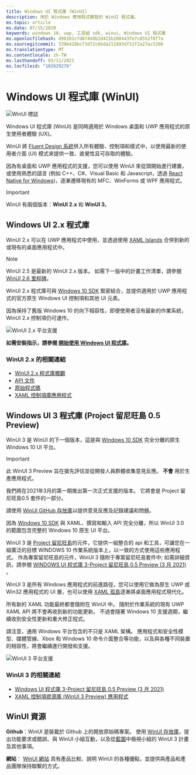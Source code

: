 ```yaml
---
title: Windows UI 程式庫 (WinUI)
description: 用於 Windows 應用程式開發的 WinUI 程式庫。
ms.topic: article
ms.date: 07/15/2020
keywords: windows 10, uwp, 工具組 sdk, winui, Windows UI 程式庫
ms.openlocfilehash: d90101cfd674ddb2d422b200443fe7c8552f8f7a
ms.sourcegitcommit: 539b428bcf3d72c6bda211893df51f2a27ac5206
ms.translationtype: MT
ms.contentlocale: zh-TW
ms.lasthandoff: 03/11/2021
ms.locfileid: "102629276"
---
```

# <a name="windows-ui-library-winui"></a>Windows UI 程式庫 (WinUI)

![WinUI 標誌](../images/logo-winui.png)

Windows UI 程式庫 (WinUI) 是同時適用於 Windows 桌面和 UWP 應用程式的原生使用者體驗 (UX)。

WinUI 將 [Fluent Design 系統](https://www.microsoft.com/design/fluent/#/)併入所有體驗、控制項和樣式中，以使用最新的使用者介面 (UI) 模式來提供一致、直覺性且可存取的體驗。

因為有桌面和 UWP 應用程式的支援，您可以使用 WinUI 來從頭開始進行建置，或使用熟悉的語言 (例如 C++、C#、Visual Basic 和 Javascript，透過 [React Native for Windows](https://microsoft.github.io/react-native-windows/))，逐漸遷移現有的 MFC、WinForms 或 WPF 應用程式。

> [!Important]
> WinUI 有兩個版本：**WinUI 2.x** 和 **WinUI 3**。

## <a name="windows-ui-2x-library"></a>Windows UI 2.x 程式庫

WinUI 2.x 可以在 UWP 應用程式中使用，並透過使用 [XAML Islands](../desktop/modernize/xaml-islands.md) 合併到新的或現有的桌面應用程式中。

> [!NOTE]
> WinUI 2.5 是最新的 WinUI 2.x 版本。 如需下一版中的計畫工作清單，請參閱 [WinUI 2.6 里程碑](https://github.com/microsoft/microsoft-ui-xaml/milestone/11)。

WinUI 2.x 程式庫可與 [Windows 10 SDK](https://developer.microsoft.com/windows/downloads/windows-10-sdk/) 緊密結合，並提供適用於 UWP 應用程式的官方原生 Windows UI 控制項和其他 UI 元素。

因為保持了舊版 Windows 10 的向下相容性，即便使用者沒有最新的作業系統，WinUI 2.x 控制項仍可運作。

![WinUI 2.x 平台支援](../images/platforms-winui2.png)

**如需安裝指示，請參閱 [開始使用 Windows UI 程式庫](winui2/getting-started.md)。**

### <a name="related-links-for-winui-2x"></a>WinUI 2.x 的相關連結

- [WinUI 2.x 程式庫概觀](winui2/index.md)
- [API 文件](/windows/winui/api/)
- [原始程式碼](https://aka.ms/winui)
- [XAML 控制項庫應用程式](https://www.microsoft.com/p/xaml-controls-gallery/9msvh128x2zt)

## <a name="windows-ui-3-library-project-reunion-05-preview"></a>Windows UI 3 程式庫 (Project 留尼旺島 0.5 Preview) 

WinUI 3 是 WinUI 的下一個版本，這是與 [Windows 10 SDK](https://developer.microsoft.com/windows/downloads/windows-10-sdk/) 完全分離的原生 Windows 10 UI 平台。

> [!Important]
> 此 WinUI 3 Preview 旨在搶先評估並從開發人員群體收集意見反應。 **不會** 用於生產應用程式。
>
> 我們將在2021年3月的第一期推出第一次正式支援的版本。 它將會是 Project 留尼旺島0.5 套件的一部分。
>
> 請使用 [WinUI GitHub 存放庫](https://github.com/microsoft/microsoft-ui-xaml)以提供意見反應及記錄建議和問題。

因為 [Windows 10 SDK](https://developer.microsoft.com/windows/downloads/windows-10-sdk/) 與 XAML、撰寫和輸入 API 完全分離，所以 WinUI 3.0 的範圍包含完整的 Windows 10 原生 UI 平台。

WinUI 3 是 [Project 留尼旺島](../project-reunion/index.md)的元件，它提供一組整合的 api 和工具，可讓您在一組廣泛的目標 WINDOWS 10 作業系統版本上，以一致的方式使用這些應用程式。 作為專案留尼旺島的元件，WinUI 3 隨附于專案留尼旺島套件中; 如需詳細資訊，請參閱 [WINDOWS UI 程式庫 3-Project 留尼旺島 0.5 Preview (3 月 2021) ](winui3/index.md) 。

WinUI 3 是所有 Windows 應用程式的前進路徑，您可以使用它做為原生 UWP 或 Win32 應用程式的 UI 層，也可以使用 [XAML 孤島](../desktop/modernize/xaml-islands.md)逐漸將桌面應用程式現代化。

所有新的 XAML 功能最終都會隨附在 WinUI 中。 隨附於作業系統的現有 UWP XAML API 將不會再收到新的功能更新。 不過會隨著 Windows 10 支援週期，繼續收到安全性更新和重大修正程式。

請注意，通用 Windows 平台包含的不只是 XAML 架構。 應用程式和安全性模型、媒體管線、Xbox 和 Windows 10 命令介面整合等功能，以及與各種不同裝置的相容性，將會繼續進行開發和支援。

![WinUI 3 平台支援](../images/platforms-winui3.png)

### <a name="related-links-for-winui-3"></a>WinUI 3 的相關連結

- [Windows UI 程式庫 3-Project 留尼旺島 0.5 Preview (3 月 2021) ](winui3/index.md)
- [XAML 控制項資源庫 (WinUI 3 Preview) 應用程式](https://github.com/microsoft/Xaml-Controls-Gallery/tree/winui3preview)

## <a name="winui-resources"></a>WinUI 資源

**Github**：WinUI 是裝載於 Github 上的開放原始碼專案。 使用 [WinUI 存放庫](https://github.com/microsoft/microsoft-ui-xaml)，提出功能要求或錯誤、與 WinUI 小組互動，以及從[藍圖](https://github.com/microsoft/microsoft-ui-xaml/blob/master/docs/roadmap.md)中檢視小組的 WinUI 3 計畫及其他事項。

**網站**： [WinUI 網站](https://aka.ms/winui) 具有產品比較、說明 WinUI 的各種優點，並提供與產品和產品團隊保持聯繫的方式。